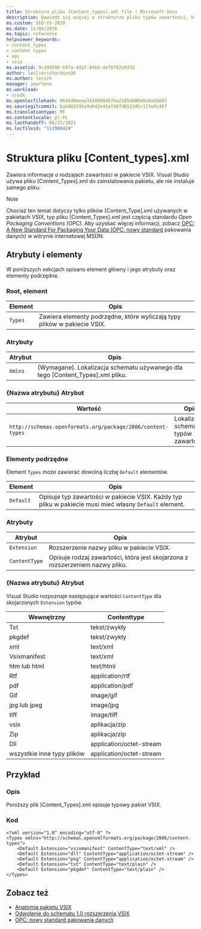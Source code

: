 ```yaml
---
title: Struktura pliku [Content_types].xml file | Microsoft Docs
description: Dowiedz się więcej o strukturze pliku typów zawartości, który zawiera informacje o rodzajach zawartości w pakiecie VSIX.
ms.custom: SEO-VS-2020
ms.date: 11/04/2016
ms.topic: reference
helpviewer_keywords:
- content_types
- content types
- opc
- vsix
ms.assetid: 9c399598-b9fa-4da7-84b5-defbf82e9335
author: leslierichardson95
ms.author: lerich
manager: jmartens
ms.workload:
- vssdk
ms.openlocfilehash: 96d4d0eeea34300894674a2105d080e8a6abb607
ms.sourcegitcommit: bab002936a9a642e45af407d652345c113a9c467
ms.translationtype: MT
ms.contentlocale: pl-PL
ms.lasthandoff: 06/25/2021
ms.locfileid: "112900424"
---
```

# <a name="the-structure-of-the-content_typesxml-file"></a>Struktura pliku [Content_types].xml
Zawiera informacje o rodzajach zawartości w pakiecie VSIX. Visual Studio używa pliku [Content_Types].xml do zainstalowania pakietu, ale nie instaluje samego pliku.

> [!NOTE]
> Chociaż ten temat dotyczy tylko plików [Content_Type].xml używanych w pakietach VSIX, typ pliku [Content_Types].xml jest częścią standardu *Open Packaging Conventions (OPC).* Aby uzyskać więcej informacji, zobacz [OPC: A New Standard For Packaging Your Data (OPC: nowy standard](/archive/msdn-magazine/2007/august/opc-a-new-standard-for-packaging-your-data) pakowania danych) w witrynie internetowej MSDN.

## <a name="attributes-and-elements"></a>Atrybuty i elementy
 W poniższych sekcjach opisano element główny i jego atrybuty oraz elementy podrzędne.

### <a name="root-element"></a>Root, element

|Element|Opis|
|-------------|-----------------|
|`Types`|Zawiera elementy podrzędne, które wyliczają typy plików w pakiecie VSIX.|

### <a name="attributes"></a>Atrybuty

|Atrybut|Opis|
|---------------|-----------------|
|`Xmlns`|(Wymagane). Lokalizacja schematu używanego dla tego [Content_Types].xml pliku.|

### <a name="attribute-name-attribute"></a>{Nazwa atrybutu} Atrybut

| Wartość | Opis |
| - | - |
| `http://schemas.openformats.org/package/2006/content-types` | Lokalizacja schematu typów zawartości. |

### <a name="child-elements"></a>Elementy podrzędne
 Element `Types` może zawierać dowolną liczbę `Default` elementów.

|Element|Opis|
|-------------|-----------------|
|`Default`|Opisuje typ zawartości w pakiecie VSIX. Każdy typ pliku w pakiecie musi mieć własny `Default` element.|

### <a name="attributes"></a>Atrybuty

|Atrybut|Opis|
|---------------|-----------------|
|`Extension`|Rozszerzenie nazwy pliku w pakiecie VSIX.|
|`ContentType`|Opisuje rodzaj zawartości, która jest skojarzona z rozszerzeniem nazwy pliku.|

### <a name="attribute-name-attribute"></a>{Nazwa atrybutu} Atrybut
 Visual Studio rozpoznaje następujące wartości `ContentType` dla skojarzonych `Extension` typów.

|Wewnętrzny|Contenttype|
|---------------|-----------------|
|Txt|tekst/zwykły|
|pkgdef|tekst/zwykły|
|xml|text/xml|
|Vsixmanifest|text/xml|
|htm lub html|text/html|
|Rtf|application/rtf|
|pdf|application/pdf|
|Gif|image/gif|
|jpg lub jpeg|image/jpg|
|tiff|image/tiff|
|vsix|aplikacja/zip|
|Zip|aplikacja/zip|
|Dll|application/octet-stream|
|wszystkie inne typy plików|application/octet-stream|

## <a name="example"></a>Przykład

### <a name="description"></a>Opis
 Poniższy plik [Content_Types].xml opisuje typowy pakiet VSIX.

### <a name="code"></a>Kod

```
<?xml version="1.0" encoding="utf-8" ?>
<Types xmlns="http://schemas.openxmlformats.org/package/2006/content-types">
    <Default Extension="vsixmanifest" ContentType="text/xml" />
    <Default Extension="dll" ContentType="application/octet-stream" />
    <Default Extension="png" ContentType="application/octet-stream" />
    <Default Extension="txt" ContentType="text/plain" />
    <Default Extension="pkgdef" ContentType="text/plain" />
</Types>
```

## <a name="see-also"></a>Zobacz też
- [Anatomia pakietu VSIX](../extensibility/anatomy-of-a-vsix-package.md)
- [Odwołanie do schematu 1.0 rozszerzenia VSIX](/previous-versions/dd393700(v=vs.110))
- [OPC: nowy standard pakowania danych](/archive/msdn-magazine/2007/august/opc-a-new-standard-for-packaging-your-data)